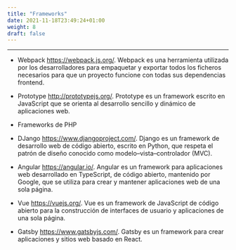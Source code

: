 ```yaml
---
title: "Frameworks"
date: 2021-11-18T23:49:24+01:00
weight: 8
draft: false
---
```

***
+ Webpack https://webpack.js.org/.
Webpack es una herramienta utilizada por los desarrolladores para empaquetar y exportar todos los ficheros necesarios para que un proyecto funcione con todas sus dependencias frontend.

+ Prototype http://prototypejs.org/.
Prototype es un framework escrito en JavaScript que se orienta al desarrollo sencillo y dinámico de aplicaciones web.

+ Frameworks de PHP

+ DJango https://www.djangoproject.com/.
Django es un framework de desarrollo web de código abierto, escrito en Python, que respeta el patrón de diseño conocido como modelo–vista–controlador (MVC).

+ Angular https://angular.io/.
Angular es un framework para aplicaciones web desarrollado en TypeScript, de código abierto, mantenido por Google, que se utiliza para crear y mantener aplicaciones web de una sola página. 

+ Vue https://vuejs.org/.
Vue es un framework de JavaScript de código abierto para la construcción de interfaces de usuario y aplicaciones de una sola página.

+ Gatsby https://www.gatsbyjs.com/.
Gatsby es un framework para crear aplicaciones y sitios web basado en React. 
